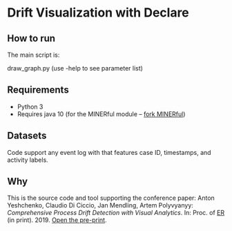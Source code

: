 # Drift Visualization with Declare


## How to run

The main script is:

draw_graph.py (use -help to see parameter list)


## Requirements

- Python 3 
- Requires java 10 (for the MINERful module – [fork MINERful](https://github.com/cdc08x/MINERful/wiki))

## Datasets

Code support any event log with that features case ID, timestamps, and activity labels.

## Why


This is the source code and tool supporting the conference paper:
Anton Yeshchenko, Claudio Di Ciccio, Jan Mendling, Artem Polyvyanyy: *Comprehensive Process Drift Detection with Visual Analytics*. In: Proc. of [ER](http://www.inf.ufrgs.br/er2019/) (in print). 2019. [Open the pre-print](https://github.com/yesanton/Process-Drift-Visualization-With-Declare/blob/master/Yeshchenko-etal-ER2019.pdf).
